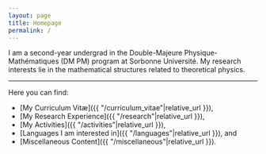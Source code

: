 ```yaml
---
layout: page
title: Homepage
permalink: /
---
```


I am a second-year undergrad in the Double-Majeure Physique-Mathématiques (DM PM) program at Sorbonne Université. 
My research interests lie in the mathematical structures related to theoretical physics.

---

Here you can find:
 - [My Curriculum Vit&aelig;]({{ "/curriculum_vitae"|relative_url }}),
 - [My Research Experience]({{ "/research"|relative_url }}),
 - [My Activities]({{ "/activities"|relative_url }}),
 - [Languages I am interested in]({{ "/languages"|relative_url }}), and
 - [Miscellaneous Content]({{ "/miscellaneous"|relative_url }}).
